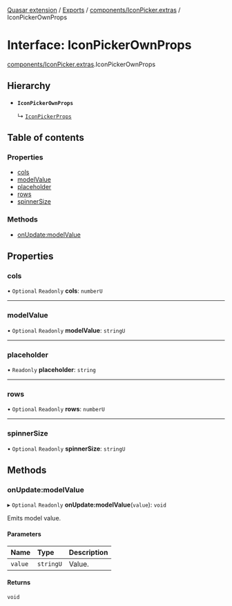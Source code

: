 [Quasar extension](../index.md) / [Exports](../modules.md) / [components/IconPicker.extras](../modules/components_IconPicker_extras.md) / IconPickerOwnProps

# Interface: IconPickerOwnProps

[components/IconPicker.extras](../modules/components_IconPicker_extras.md).IconPickerOwnProps

## Hierarchy

- **`IconPickerOwnProps`**

  ↳ [`IconPickerProps`](components_IconPicker_extras.IconPickerProps.md)

## Table of contents

### Properties

- [cols](components_IconPicker_extras.IconPickerOwnProps.md#cols)
- [modelValue](components_IconPicker_extras.IconPickerOwnProps.md#modelvalue)
- [placeholder](components_IconPicker_extras.IconPickerOwnProps.md#placeholder)
- [rows](components_IconPicker_extras.IconPickerOwnProps.md#rows)
- [spinnerSize](components_IconPicker_extras.IconPickerOwnProps.md#spinnersize)

### Methods

- [onUpdate:modelValue](components_IconPicker_extras.IconPickerOwnProps.md#onupdate:modelvalue)

## Properties

### cols

• `Optional` `Readonly` **cols**: `numberU`

___

### modelValue

• `Optional` `Readonly` **modelValue**: `stringU`

___

### placeholder

• `Readonly` **placeholder**: `string`

___

### rows

• `Optional` `Readonly` **rows**: `numberU`

___

### spinnerSize

• `Optional` `Readonly` **spinnerSize**: `stringU`

## Methods

### onUpdate:modelValue

▸ `Optional` `Readonly` **onUpdate:modelValue**(`value`): `void`

Emits model value.

#### Parameters

| Name | Type | Description |
| :------ | :------ | :------ |
| `value` | `stringU` | Value. |

#### Returns

`void`
